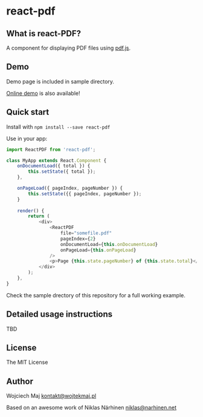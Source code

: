 react-pdf
=========

What is react-PDF?
----

A component for displaying PDF files using [pdf.js](http://mozilla.github.io/pdf.js).

Demo
-----

Demo page is included in sample directory.

[Online demo](http://projekty.wojtekmaj.pl/react-pdf/) is also available!

Quick start
-----

Install with `npm install --save react-pdf`

Use in your app:

```js
import ReactPDF from 'react-pdf';

class MyApp extends React.Component {
    onDocumentLoad({ total }) {
        this.setState({ total });
    },

    onPageLoad({ pageIndex, pageNumber }) {
        this.setState({{ pageIndex, pageNumber });
    }
    
    render() {
        return (
            <div>
                <ReactPDF
                    file="somefile.pdf"
                    pageIndex={2}
                    onDocumentLoad={this.onDocumentLoad}
                    onPageLoad={this.onPageLoad}
                />
                <p>Page {this.state.pageNumber} of {this.state.total}</p>
            </div>
        );
    },
}
```

Check the sample drectory of this repository for a full working example.

Detailed usage instructions
-------

TBD


License
-------

The MIT License

Author
------

Wojciech Maj <kontakt@wojtekmaj.pl>

Based on an awesome work of Niklas Närhinen <niklas@narhinen.net>
